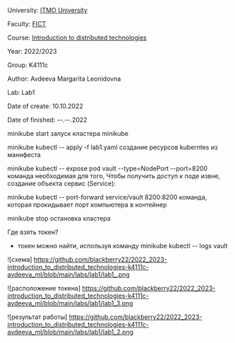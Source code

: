 University: [ITMO University](https://itmo.ru/ru/)

Faculty: [FICT](https://fict.itmo.ru)

Course: [Introduction to distributed technologies](https://github.com/itmo-ict-faculty/introduction-to-distributed-technologies)

Year: 2022/2023

Group: K4111c

Author: Avdeeva Margarita Leonidovna

Lab: Lab1

Date of create: 10.10.2022

Date of finished: --.--.2022

minikube start запуск кластера minikube

minikube kubectl -- apply -f lab1.yaml создание ресурсов kuberntes из манифеста

minikube kubectl -- expose pod vault --type=NodePort --port=8200 команда необходимая для того, Чтобы получить доступ к поде извне, создание объекта сервис (Service):

minikube kubectl -- port-forward service/vault 8200:8200  команда, которая прокидывает порт компьютера в контейнер 

minikube stop  остановка кластера

Где взять токен? 

- токен можно найти, используя команду minikube kubectl -- logs vault

![схема] https://github.com/blackberry22/2022_2023-introduction_to_distributed_technologies-k4111c-avdeeva_ml/blob/main/labs/lab1/lab1_.png

![расположение токена] https://github.com/blackberry22/2022_2023-introduction_to_distributed_technologies-k4111c-avdeeva_ml/blob/main/labs/lab1/lab1_3.png

![результат работы] https://github.com/blackberry22/2022_2023-introduction_to_distributed_technologies-k4111c-avdeeva_ml/blob/main/labs/lab1/lab1_2.png
